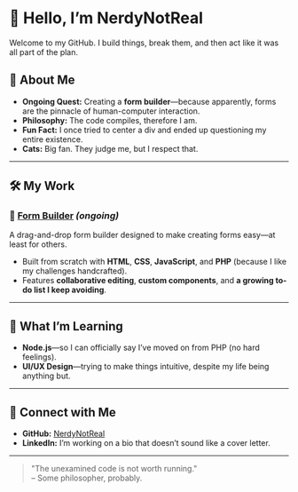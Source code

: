 # 👋 Hello, I’m NerdyNotReal  

Welcome to my GitHub. I build things, break them, and then act like it was all part of the plan.  

## 🚀 About Me  
- **Ongoing Quest:** Creating a **form builder**—because apparently, forms are the pinnacle of human-computer interaction.  
- **Philosophy:** The code compiles, therefore I am.  
- **Fun Fact:** I once tried to center a div and ended up questioning my entire existence.
- **Cats:** Big fan. They judge me, but I respect that.

---

## 🛠️ My Work  
### 🧩 [Form Builder](https://github.com/NerdyNotReal/FormBuilder) *(ongoing)*  
A drag-and-drop form builder designed to make creating forms easy—at least for others.  
- Built from scratch with **HTML**, **CSS**, **JavaScript**, and **PHP** (because I like my challenges handcrafted).  
- Features **collaborative editing**, **custom components**, and **a growing to-do list I keep avoiding**.  

---

## 🌱 What I’m Learning  
- **Node.js**—so I can officially say I’ve moved on from PHP (no hard feelings).  
- **UI/UX Design**—trying to make things intuitive, despite my life being anything but.  

---

## 🤝 Connect with Me  
- **GitHub:** [NerdyNotReal](https://github.com/NerdyNotReal)  
- **LinkedIn:** I’m working on a bio that doesn’t sound like a cover letter.  

---

> "The unexamined code is not worth running."  
– Some philosopher, probably.
> 
